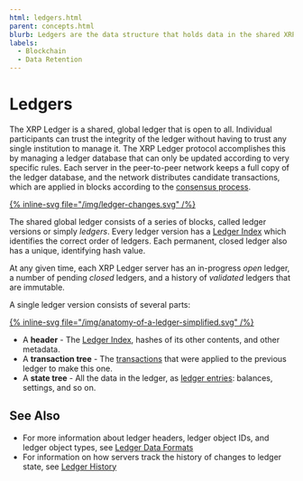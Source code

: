 ```yaml
---
html: ledgers.html
parent: concepts.html
blurb: Ledgers are the data structure that holds data in the shared XRP Ledger network. A chain of ledgers records the history of transactions and state changes.
labels:
  - Blockchain
  - Data Retention
---
```

# Ledgers

The XRP Ledger is a shared, global ledger that is open to all. Individual participants can trust the integrity of the ledger without having to trust any single institution to manage it. The XRP Ledger protocol accomplishes this by managing a ledger database that can only be updated according to very specific rules. Each server in the peer-to-peer network keeps a full copy of the ledger database, and the network distributes candidate transactions, which are applied in blocks according to the [consensus process](../consensus-protocol/index.md).

[{% inline-svg file="/img/ledger-changes.svg" /%}](/img/ledger-changes.svg "Diagram: Each ledger is the result of applying transactions to the previous ledger version.")

The shared global ledger consists of a series of blocks, called ledger versions or simply _ledgers_. Every ledger version has a [Ledger Index](../../references/protocol/data-types/basic-data-types.md#ledger-index) which identifies the correct order of ledgers. Each permanent, closed ledger also has a unique, identifying hash value.

At any given time, each XRP Ledger server has an in-progress _open_ ledger, a number of pending _closed_ ledgers, and a history of _validated_ ledgers that are immutable.

A single ledger version consists of several parts:

[{% inline-svg file="/img/anatomy-of-a-ledger-simplified.svg" /%}](/img/anatomy-of-a-ledger-simplified.svg "Diagram: A ledger has transactions, a state tree, and a header with the close time and validation info")

* A **header** - The [Ledger Index](../../references/protocol/data-types/basic-data-types.md#ledger-index), hashes of its other contents, and other metadata.
* A **transaction tree** - The [transactions](../../references/protocol/transactions/index.md) that were applied to the previous ledger to make this one.
* A **state tree** - All the data in the ledger, as [ledger entries](../../references/protocol/ledger-data/ledger-entry-types/index.md): balances, settings, and so on.



## See Also

- For more information about ledger headers, ledger object IDs, and ledger object types, see [Ledger Data Formats](../../references/protocol/ledger-data/index.md)
- For information on how servers track the history of changes to ledger state, see [Ledger History](../networks-and-servers/ledger-history.md)

